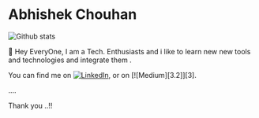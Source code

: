 # Abhishek Chouhan
![Github stats](https://github-readme-stats.vercel.app/api?username=sabhi8226)

🔰 Hey EveryOne, I am a Tech. Enthusiasts and i like to learn new new tools and technologies and integrate them .


<!-- Actual text -->

You can find me on [![LinkedIn][1.2]][1], or on [![Medium][3.2]][3].

<!-- Icons -->

[1.2]: https://raw.githubusercontent.com/sabhi8226/sabhi8226/main/LinkedIn.png (twitter icon without padding)
[2.2]: https://raw.githubusercontent.com/sabhi8226/sabhi8226/main/LinkedIn.png (LinkedIn icon without padding)

<!-- Links to your social media accounts -->

[1]: https://www.linkedin.com/in/abhishek-chouhan8226/
[2]: https://medium.com/@sabhi8226

....

Thank you ..!!
